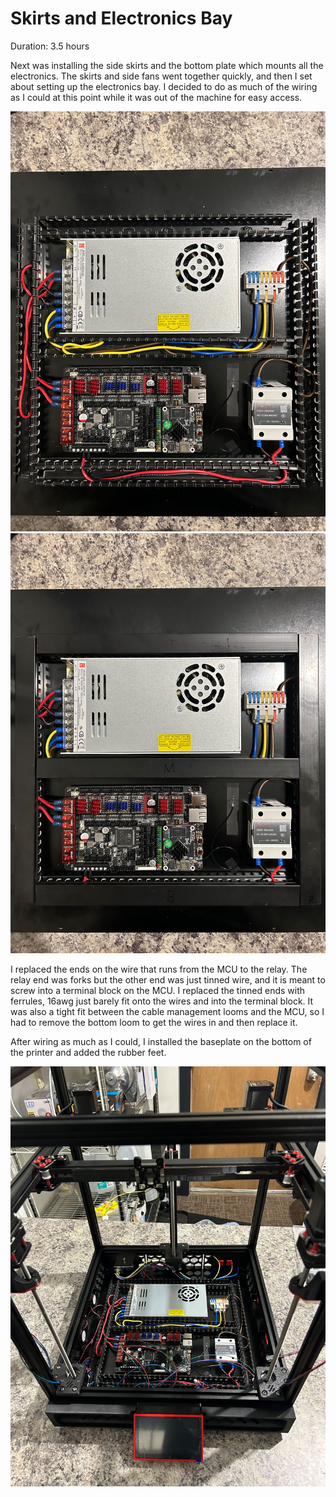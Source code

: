 # Skirts and Electronics Bay

Duration: 3.5 hours

Next was installing the side skirts and the bottom plate which mounts all the electronics.  The skirts and side fans went together quickly, and then I set about setting up the electronics bay.  I decided to do as much of the wiring as I could at this point while it was out of the machine for easy access.

<img src="img/skirts-electronics-uncovered.jpg">

<img src="img/skirts-electronics-covered.jpg">

I replaced the ends on the wire that runs from the MCU to the relay.  The relay end was forks but the other end was just tinned wire, and it is meant to screw into a terminal block on the MCU.  I replaced the tinned ends with ferrules, 16awg just barely fit onto the wires and into the terminal block. It was also a tight fit between the cable management looms and the MCU, so I had to remove the bottom loom to get the wires in and then replace it.

After wiring as much as I could, I installed the baseplate on the bottom of the printer and added the rubber feet. 

<img src="img/skirts-electronics-installed.jpg">
